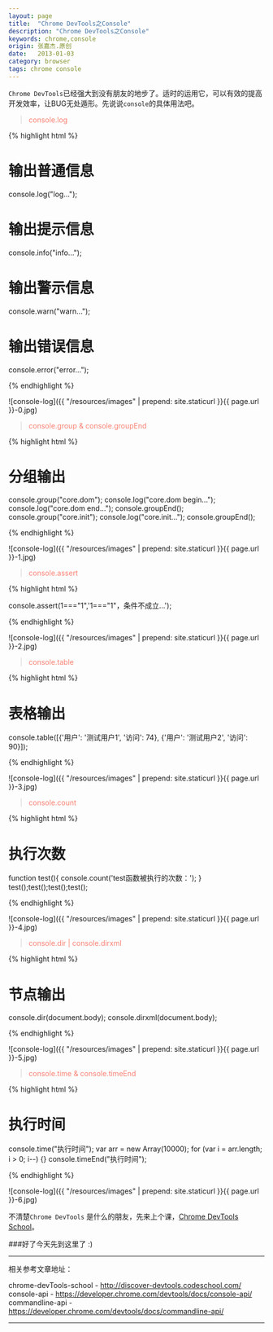 ```yaml
---
layout: page
title:  "Chrome DevTools之Console"
description: "Chrome DevTools之Console"
keywords: chrome,console
origin: 张嘉杰.原创
date:   2013-01-03
category: browser
tags: chrome console
---
```

`Chrome DevTools`已经强大到没有朋友的地步了。适时的运用它，可以有效的提高开发效率，让BUG无处遁形。先说说`console`的具体用法吧。  
<!--more-->

> <font color="#fa8072">console.log</font>

{% highlight html %}

# 输出普通信息
console.log("log...");
# 输出提示信息
console.info("info...");
# 输出警示信息
console.warn("warn...");
# 输出错误信息
console.error("error...");

{% endhighlight %}

![console-log]({{ "/resources/images" | prepend: site.staticurl }}{{ page.url }}-0.jpg)    

> <font color="#fa8072">console.group & console.groupEnd</font>

{% highlight html %}

# 分组输出
console.group("core.dom");
console.log("core.dom begin...");
console.log("core.dom end...");
console.groupEnd();
console.group("core.init");
console.log("core.init...");
console.groupEnd();

{% endhighlight %}

![console-log]({{ "/resources/images" | prepend: site.staticurl }}{{ page.url }}-1.jpg)   

> <font color="#fa8072">console.assert</font>

{% highlight html %}

console.assert(1==="1",'1==="1"，条件不成立...');

{% endhighlight %}

![console-log]({{ "/resources/images" | prepend: site.staticurl }}{{ page.url }}-2.jpg)   

> <font color="#fa8072">console.table</font>

{% highlight html %}

# 表格输出
console.table([{'用户': '测试用户1', '访问': 74}, {'用户': '测试用户2', '访问': 90}]);

{% endhighlight %}

![console-log]({{ "/resources/images" | prepend: site.staticurl }}{{ page.url }}-3.jpg)   

> <font color="#fa8072">console.count</font>

{% highlight html %}

# 执行次数
function test(){ console.count('test函数被执行的次数：'); }
test();test();test();test();

{% endhighlight %}

![console-log]({{ "/resources/images" | prepend: site.staticurl }}{{ page.url }}-4.jpg)   


> <font color="#fa8072">console.dir | console.dirxml</font>

{% highlight html %}

# 节点输出
console.dir(document.body);
console.dirxml(document.body);

{% endhighlight %}

![console-log]({{ "/resources/images" | prepend: site.staticurl }}{{ page.url }}-5.jpg)   

> <font color="#fa8072">console.time & console.timeEnd</font>

{% highlight html %}

# 执行时间
console.time("执行时间");
var arr = new Array(10000);
for (var i = arr.length; i > 0; i--) {}
console.timeEnd("执行时间");

{% endhighlight %}

![console-log]({{ "/resources/images" | prepend: site.staticurl }}{{ page.url }}-6.jpg)  



不清楚`Chrome DevTools` 是什么的朋友，先来上个课，[Chrome DevTools School]。  

###好了今天先到这里了 :)

-----------------------

相关参考文章地址：

chrome-devTools-school - <http://discover-devtools.codeschool.com/>  
console-api - <https://developer.chrome.com/devtools/docs/console-api/>  
commandline-api - <https://developer.chrome.com/devtools/docs/commandline-api/>  

-----------------------

[Chrome DevTools School]: http://discover-devtools.codeschool.com/